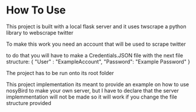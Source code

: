 

# How To Use

This project is built with a local flask server and it uses twscrape a python library to webscrape twitter

To make this work you need an account that will be used to scrape twitter

to do that you will have to make a Credentials.JSON file with the next file structure:
{
    "User" : "ExampleAccount",
    "Password": "Example Password"
}



The project has to be run onto its root folder

This project implementation its meant to provide an example on how to use nosyBird to make your own server, but I have to declare that the server implemmentation will not be made so it will work if you change the file structure provided